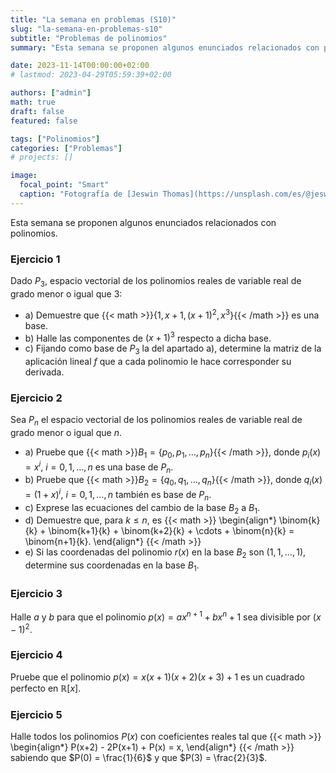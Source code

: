 ```yaml
---
title: "La semana en problemas (S10)"
slug: "la-semana-en-problemas-s10"
subtitle: "Problemas de polinomios"
summary: "Esta semana se proponen algunos enunciados relacionados con polinomios."

date: 2023-11-14T00:00:00+02:00
# lastmod: 2023-04-29T05:59:39+02:00

authors: ["admin"]
math: true
draft: false
featured: false

tags: ["Polinomios"]
categories: ["Problemas"]
# projects: []

image:
  focal_point: "Smart"
  caption: "Fotografía de [Jeswin Thomas](https://unsplash.com/es/@jeswinthomas), disponible en [Unsplash](https://unsplash.com/es/fotos/hecib2an4T4)."
---
```


Esta semana se proponen algunos enunciados relacionados con polinomios.

### Ejercicio 1

Dado $P_3$, espacio vectorial de los polinomios reales de variable real de grado menor o igual que $3$:

- a) Demuestre que {{< math >}}$\{1, x+1, (x+1)^2, x^3\}${{< /math >}} es una base.
- b) Halle las componentes de $(x+1)^3$ respecto a dicha base.
- c) Fijando como base de $P_3$ la del apartado a), determine la matriz de la aplicación lineal $f$ que a cada polinomio le hace corresponder su derivada.

### Ejercicio 2

Sea $P_n$ el espacio vectorial de los polinomios reales de variable real de grado menor o igual que $n$.

- a) Pruebe que {{< math >}}$B_1 = \{p_0, p_1, \ldots, p_n\}${{< /math >}}, donde $p_i(x) = x^i$, $i = 0,1,\ldots,n$ es una base de $P_n$.
- b) Pruebe que {{< math >}}$B_2 = \{q_0, q_1, \ldots, q_n\}${{< /math >}}, donde $q_i(x) = (1+x)^i$, $i = 0,1,\ldots,n$ también es base de $P_n$.
- c) Exprese las ecuaciones del cambio de la base $B_2$ a $B_1$.
- d) Demuestre que, para $k\leq n$, es
{{< math >}}
\begin{align*}
    \binom{k}{k} + \binom{k+1}{k} + \binom{k+2}{k} + \cdots + \binom{n}{k} = \binom{n+1}{k}.
\end{align*}
{{< /math >}}
- e) Si las coordenadas del polinomio $r(x)$ en la base $B_2$ son $(1,1,\ldots,1)$, determine sus coordenadas en la base $B_1$.

### Ejercicio 3

Halle $a$ y $b$ para que el polinomio $p(x) = ax^{n+1} + bx^n + 1$ sea divisible por $(x-1)^2$.

### Ejercicio 4

Pruebe que el polinomio $p(x) = x(x+1)(x+2)(x+3) + 1$ es un cuadrado perfecto en $\mathbb{R}[x]$.


### Ejercicio 5

Halle todos los polinomios $P(x)$ con coeficientes reales tal que
{{< math >}}
\begin{align*}
    P(x+2) - 2P(x+1) + P(x) = x,
\end{align*}
{{< /math >}}
sabiendo que $P(0) = \frac{1}{6}$ y que $P(3) = \frac{2}{3}$.
